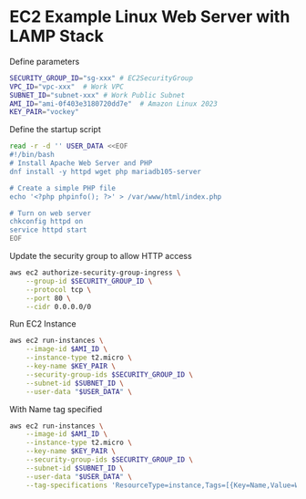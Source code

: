 # EC2 Example Linux Web Server with LAMP Stack

Define parameters

```bash
SECURITY_GROUP_ID="sg-xxx" # EC2SecurityGroup
VPC_ID="vpc-xxx"  # Work VPC
SUBNET_ID="subnet-xxx" # Work Public Subnet
AMI_ID="ami-0f403e3180720dd7e"  # Amazon Linux 2023
KEY_PAIR="vockey"
```

Define the startup script
```bash
read -r -d '' USER_DATA <<EOF
#!/bin/bash
# Install Apache Web Server and PHP
dnf install -y httpd wget php mariadb105-server

# Create a simple PHP file
echo '<?php phpinfo(); ?>' > /var/www/html/index.php

# Turn on web server
chkconfig httpd on
service httpd start
EOF
```

Update the security group to allow HTTP access


```bash
aws ec2 authorize-security-group-ingress \
    --group-id $SECURITY_GROUP_ID \
    --protocol tcp \
    --port 80 \
    --cidr 0.0.0.0/0
```

Run EC2 Instance

```bash
aws ec2 run-instances \
    --image-id $AMI_ID \
    --instance-type t2.micro \
    --key-name $KEY_PAIR \
    --security-group-ids $SECURITY_GROUP_ID \
    --subnet-id $SUBNET_ID \
    --user-data "$USER_DATA" \
```

With Name tag specified

```bash
aws ec2 run-instances \
    --image-id $AMI_ID \
    --instance-type t2.micro \
    --key-name $KEY_PAIR \
    --security-group-ids $SECURITY_GROUP_ID \
    --subnet-id $SUBNET_ID \
    --user-data "$USER_DATA" \
    --tag-specifications 'ResourceType=instance,Tags=[{Key=Name,Value=Web Server}]'
```

